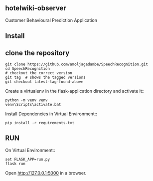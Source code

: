 hotelwiki-observer
-------

Customer Behavioural Prediction Application

Install
-------
## clone the repository
    git clone https://github.com/amoljagadambe/SpeechRecognition.git
    cd SpeechRecognition
    # checkout the correct version
    git tag  # shows the tagged versions
    git checkout latest-tag-found-above
    
Create a virtualenv in the flask-application directory and activate it::

    python -m venv venv
    venv\Scripts\activate.bat
    
Install Dependencies in Virtual Environment::

    pip install -r requirements.txt
    
 RUN
 ---
 
 On Virtual Environment::
    
    set FLASK_APP=run.py
    flask run
    
Open http://127.0.0.1:5000 in a browser.